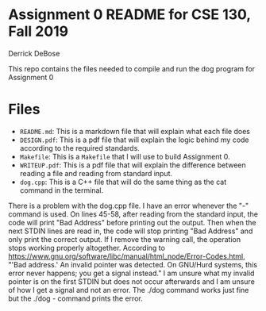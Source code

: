 # Assignment 0 README for CSE 130, Fall 2019
Derrick DeBose

This repo contains the files needed to compile and run the dog program for Assignment 0

# Files

* `README.md`: This is a markdown file that will explain what each file does
* `DESIGN.pdf`: This is a pdf file that will explain the logic behind my code according to the required standards.
* `Makefile`: This is a `Makefile` that I will use to build Assignment 0.
* `WRITEUP.pdf`: This is a pdf file that will explain the difference between reading a file and reading from standard input.
* `dog.cpp`: This is a C++ file that will do the same thing as the cat command in the terminal.

There is a problem with the dog.cpp file. I have an error whenever the "-" command is used. On lines 45-58, after reading from the standard input, the code will print "Bad Address" before printing out the output. Then when the next STDIN lines are read in, the code will stop printing "Bad Address" and only print the correct output. If I remove the warning call, the operation stops working properly altogether. According to https://www.gnu.org/software/libc/manual/html_node/Error-Codes.html, "'Bad address.' An invalid pointer was detected. On GNU/Hurd systems, this error never happens; you get a signal instead." I am unsure what my invalid pointer is on the first STDIN but does not occur afterwards and I am unsure of how I get a signal and not an error. The ./dog command works just fine but the ./dog - command prints the error.